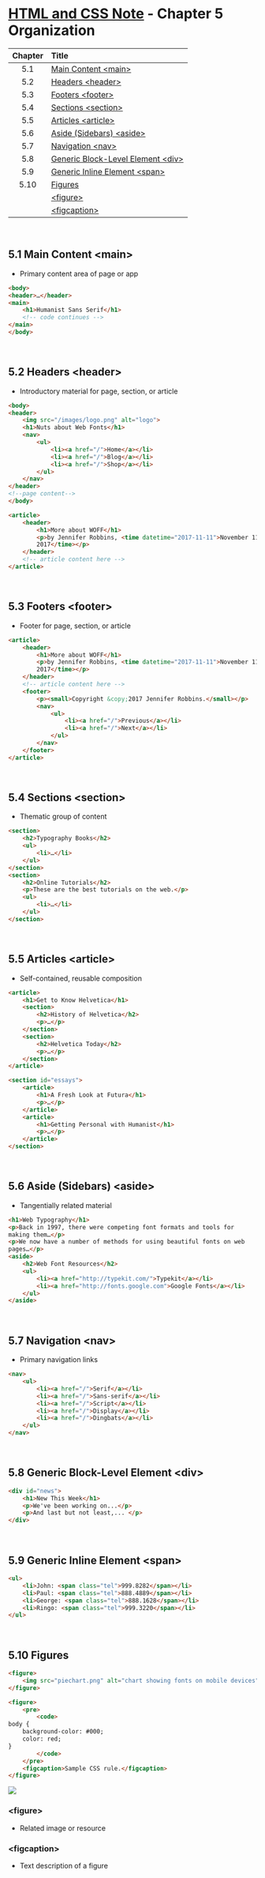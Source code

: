 # [HTML and CSS Note](../../README.md) - Chapter 5 Organization
| Chapter | Title |
| :-: | :- |
| 5.1 | [Main Content \<main>](#51-main-content-main) |
| 5.2 | [Headers \<header>](#52-headers-header) |
| 5.3 | [Footers \<footer>](#53-footers-footer) |
| 5.4 | [Sections \<section>](#54-sections-section) |
| 5.5 | [Articles \<article>](#55-articles-article) |
| 5.6 | [Aside (Sidebars) \<aside>](#56-aside-sidebars-aside) |
| 5.7 | [Navigation \<nav>](#57-navigation-nav) |
| 5.8 | [Generic Block-Level Element \<div>](#58-generic-block-level-element-div) |
| 5.9 | [Generic Inline Element \<span>](#59-generic-inline-element-span) |
| 5.10 | [Figures](#510-figures) |
|  | [\<figure>](#figure) |
|  | [\<figcaption>](#figcaption) |

<br>

## 5.1 Main Content \<main>
- Primary content area of page or app
```html
<body>
<header>…</header>
<main>
    <h1>Humanist Sans Serif</h1>
    <!-- code continues -->
</main>
</body>
```

<br>

## 5.2 Headers \<header>
- Introductory material for page, section, or article
```html
<body>
<header>
    <img src="/images/logo.png" alt="logo">
    <h1>Nuts about Web Fonts</h1>
    <nav>
        <ul>
            <li><a href="/">Home</a></li>
            <li><a href="/">Blog</a></li>
            <li><a href="/">Shop</a></li>
        </ul>
    </nav>
</header>
<!--page content-->
</body>
```
```html
<article>
    <header>
        <h1>More about WOFF</h1>
        <p>by Jennifer Robbins, <time datetime="2017-11-11">November 11,
        2017</time></p>
    </header>
    <!-- article content here -->
</article>
```

<br>

## 5.3 Footers \<footer>
- Footer for page, section, or article
```html
<article>
    <header>
        <h1>More about WOFF</h1>
        <p>by Jennifer Robbins, <time datetime="2017-11-11">November 11,
        2017</time></p>
    </header>
    <!-- article content here -->
    <footer>
        <p><small>Copyright &copy;2017 Jennifer Robbins.</small></p>
        <nav>
            <ul>
                <li><a href="/">Previous</a></li>
                <li><a href="/">Next</a></li>
            </ul>
        </nav>
    </footer>
</article>
```

<br>

## 5.4 Sections \<section>
- Thematic group of content
```html
<section>
    <h2>Typography Books</h2>
    <ul>
        <li>…</li>
    </ul>
</section>
<section>
    <h2>Online Tutorials</h2>
    <p>These are the best tutorials on the web.</p>
    <ul>
        <li>…</li>
    </ul>
</section>
```

<br>

## 5.5 Articles \<article>
- Self-contained, reusable composition
```html
<article>
    <h1>Get to Know Helvetica</h1>
    <section>
        <h2>History of Helvetica</h2>
        <p>…</p>
    </section>
    <section>
        <h2>Helvetica Today</h2>
        <p>…</p>
    </section>
</article>
```
```html
<section id="essays">
    <article>
        <h1>A Fresh Look at Futura</h1>
        <p>…</p>
    </article>
    <article>
        <h1>Getting Personal with Humanist</h1>
        <p>…</p>
    </article>
</section>
```

<br>

## 5.6 Aside (Sidebars) \<aside>
- Tangentially related material
```html
<h1>Web Typography</h1>
<p>Back in 1997, there were competing font formats and tools for
making them…</p>
<p>We now have a number of methods for using beautiful fonts on web
pages…</p>
<aside>
    <h2>Web Font Resources</h2>
    <ul>
        <li><a href="http://typekit.com/">Typekit</a></li>
        <li><a href="http://fonts.google.com">Google Fonts</a></li>
    </ul>
</aside>
```

<br>

## 5.7 Navigation \<nav>
- Primary navigation links
```html
<nav>
    <ul>
        <li><a href="/">Serif</a></li>
        <li><a href="/">Sans-serif</a></li>
        <li><a href="/">Script</a></li>
        <li><a href="/">Display</a></li>
        <li><a href="/">Dingbats</a></li>
    </ul>
</nav>
```

<br>

## 5.8 Generic Block-Level Element \<div>
```html
<div id="news">
    <h1>New This Week</h1>
    <p>We've been working on...</p>
    <p>And last but not least,... </p>
</div>
```

<br>

## 5.9 Generic Inline Element \<span>
```html
<ul>
    <li>John: <span class="tel">999.8282</span></li>
    <li>Paul: <span class="tel">888.4889</span></li>
    <li>George: <span class="tel">888.1628</span></li>
    <li>Ringo: <span class="tel">999.3220</span></li>
</ul>
```

<br>

## 5.10 Figures
```html
<figure>
    <img src="piechart.png" alt="chart showing fonts on mobile devices">
</figure>
```
```html
<figure>
    <pre>
        <code>
body {
    background-color: #000;
    color: red;
}
        </code>
    </pre>
    <figcaption>Sample CSS rule.</figcaption>
</figure>
```
![](../../images/Part-I/image-5-1.PNG)

### \<figure>
- Related image or resource

### \<figcaption>
- Text description of a figure

<br>
